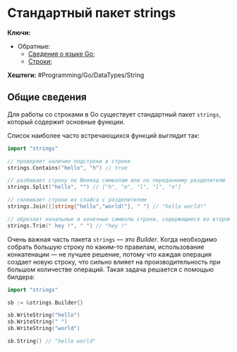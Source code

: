 
# Стандартный пакет strings

**Ключи:**
- Обратные:
	- [Сведения о языке Go](GO);
	- [Строки](Go-string);

**Хештеги:** #Programming/Go/DataTypes/String

## Общие сведения


Для работы со строками в Go существует стандартный пакет `strings`, который содержит основные функции.

Список наиболее часто встречающихся функций выглядит так:

```go
import "strings"

// проверяет наличие подстроки в строке
strings.Contains("hello", "h") // true

// разбивает строку по Юникод символам или по переданному разделителю
strings.Split("hello", "") // ["h", "e", "l", "l", "o"]

// склеивает строки из слайса с разделителем
strings.Join([]string{"hello","world!"}, " ") // "hello world!"

// обрезает начальные и конечные символы строки, содержащиеся во втором аргументе
strings.Trim(" hey !", " ") // "hey !"
```

Очень важная часть пакета `strings` — это _Builder_. Когда необходимо собрать большую строку по каким-то правилам, использование конкатенации — не лучшее решение, потому что каждая операция создает новую строку, что сильно влияет на производительность при большом количестве операций. Такая задача решается с помощью билдера:

```go
import "strings"

sb := &strings.Builder{}

sb.WriteString("hello")
sb.WriteString(" ")
sb.WriteString("world")

sb.String() // "hello world"
```
